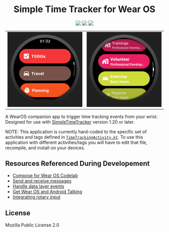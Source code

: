 <!-- This Source Code Form is subject to the terms of the Mozilla Public
   - License, v. 2.0. If a copy of the MPL was not distributed with this
   - file, You can obtain one at https://mozilla.org/MPL/2.0/. -->

<div align="center">

# Simple Time Tracker for Wear OS

<!-- BADGES -->
[![](https://badgen.net/github/license/thehale/SimpleTimeTracker-WearOS)](https://github.com/thehale/SimpleTimeTracker-WearOS/blob/master/LICENSE)
[![](https://badgen.net/badge/icon/Sponsor/pink?icon=github&label)](https://github.com/sponsors/thehale)
[![](https://img.shields.io/badge/LinkedIn-thehale-0A66C2?logo=linkedin)](https://linkedin.com/in/thehale)

|                                                                         |                                                                          |
| ----------------------------------------------------------------------- | ------------------------------------------------------------------------ |
| ![Application screenshot](docs/simpletimetracker-wearos-list-start.png) | ![Application screenshot](docs/simpletimetracker-wearos-list-middle.png) |

</div>


A WearOS companion app to trigger time tracking events from your wrist. Designed for use with 
[SimpleTimeTracker](https://github.com/Razeeman/Android-SimpleTimeTracker) version 1.20 or later.

NOTE: This application is currently hard-coded to the specific set of activities and tags defined in
[`TimeTrackingActivity.kt`](./wear/src/main/java/dev/jhale/android/wear/simpletimetracker/data/TimeTrackingActivity.kt).
To use this application with different activities/tags you will have to edit that file, recompile,
and install on your devices.

## Resources Referenced During Developement
 - [Compose for Wear OS Codelab](https://developer.android.com/codelabs/compose-for-wear-os#0)
 - [Send and receive messages](https://developer.android.com/training/wearables/data/messages)
 - [Handle data layer events](https://developer.android.com/training/wearables/data/events#Listen)
 - [Get Wear OS and Android Talking](https://code.tutsplus.com/tutorials/get-wear-os-and-android-talking-exchanging-information-via-the-wearable-data-layer--cms-30986)
 - [Integrating rotary input](https://github.com/joreilly/PeopleInSpace/pull/84/files)

## License
Mozilla Public License 2.0

